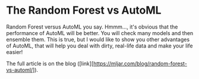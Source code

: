 # The Random Forest vs AutoML

Random Forest versus AutoML you say. Hmmm..., it's obvious that the performance of AutoML will be better. You will check many models and then ensemble them. This is true, but I would like to show you other advantages of AutoML, that will help you deal with dirty, real-life data and make your life easier!

The full article is on the blog ([link][https://mljar.com/blog/random-forest-vs-automl/]).
